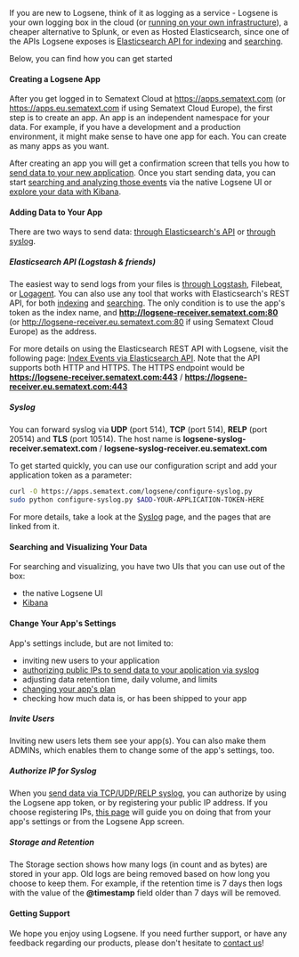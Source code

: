 If you are new to Logsene, think of it as logging as a service - Logsene is
your own logging box in the cloud (or [running on your own infrastructure](sematext-enterprise/on-premises)),
a cheaper alternative to Splunk, or even
as Hosted Elasticsearch, since one of the APIs Logsene exposes is
[Elasticsearch API for indexing](index-events-via-elasticsearch-api) and
[searching](searching-your-events).

Below, you can find how you can get started

#### Creating a Logsene App

After you get logged in to Sematext Cloud at <https://apps.sematext.com> (or <https://apps.eu.sematext.com> if using Sematext Cloud Europe), the first step
is to create an app. An app is an independent namespace
for your data. For example, if you have a development and a production
environment, it might make sense to have one app for each. You
can create as many apps as you want.

After creating an app you will get a confirmation screen that tells you how
to [send data to your new application](sending-events-to-logsene). Once you start
sending data, you can start [searching and analyzing those events](searching-your-events) via the native Logsene UI or [explore your data with Kibana](kibana).

#### Adding Data to Your App

There are two ways to
send data: [through Elasticsearch's API](index-events-via-elasticsearch-api) or [through syslog](syslog).

##### Elasticsearch API (Logstash & friends)

The easiest way to send logs from your files is
[through Logstash](logstash), Filebeat, or [Logagent](logagent). You
can also use any tool that works with Elasticsearch's REST API, for both
[indexing](index-events-via-elasticsearch-api) and
[searching](search-through-the-elasticsearch-api). The
only condition is to use the app's token as the index name, and
**http://logsene-receiver.sematext.com:80** (or http://logsene-receiver.eu.sematext.com:80 if using Sematext Cloud Europe) as the address.

For more details on using the Elasticsearch REST API with Logsene, visit
the following page: [Index Events via Elasticsearch API](index-events-via-elasticsearch-api). Note that the API
supports both HTTP and HTTPS. The HTTPS endpoint would be
**https://logsene-receiver.sematext.com:443** / **https://logsene-receiver.eu.sematext.com:443**

##### Syslog

You can forward syslog via **UDP** (port 514), **TCP** (port 514),
**RELP** (port 20514) and **TLS** (port 10514). The host name is
**logsene-syslog-receiver.sematext.com** / **logsene-syslog-receiver.eu.sematext.com**

To get started quickly, you can use our configuration script and add
your application token as a parameter:

``` bash
curl -O https://apps.sematext.com/logsene/configure-syslog.py
sudo python configure-syslog.py $ADD-YOUR-APPLICATION-TOKEN-HERE
```

For more details, take a look at the [Syslog](syslog) page,
and the pages that are linked from it.

#### Searching and Visualizing Your Data

For searching and visualizing, you have two UIs that you can use out of
the box:

  - the native Logsene UI
  - [Kibana](kibana)

#### Change Your App's Settings

App's settings include, but are not limited to:

  - inviting new users to your application
  - [authorizing public IPs to send data to your application via syslog](authorizing-ips-for-syslog)
  - adjusting data retention time, daily volume, and limits
  - [changing your app's plan](faq/#plans-prices)
  - checking how much data is, or has been shipped to your app

##### Invite Users

Inviting new users lets them see your app(s). You can also make them ADMINs, which enables them to change some of the app's settings, too.

##### Authorize IP for Syslog

When you [send data via TCP/UDP/RELP syslog](syslog), you
can authorize by using the Logsene app token, or by registering
your public IP address. If you choose registering IPs, [this page](authorizing-ips-for-syslog) will guide you on doing
that from your app's settings or from the Logsene App
screen.

##### Storage and Retention

The Storage section shows how many logs (in count and as bytes) are stored in your app.
Old logs are being removed based on how long you choose to keep them. For example, if the retention time is 7
days then logs with the value of the **@timestamp** field
older than 7 days will be removed.

#### Getting Support

We hope you enjoy using Logsene. If you need further support, or have
any feedback regarding our products, please don't hesitate to [contact us](mailto:support@sematext.com)\!

